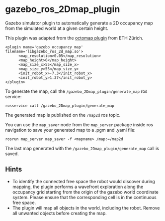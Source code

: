 # gazebo_ros_2Dmap_plugin
Gazebo simulator plugin to automatically generate a 2D occupancy map from the simulated world at a given certain height.

This plugin was adapted from the [octomap plugin](https://github.com/ethz-asl/rotors_simulator/tree/master/rotors_gazebo_plugins) from ETH Zürich.


```
<plugin name='gazebo_occupancy_map' filename='libgazebo_ros_2d_map.so'>
      <map_resolution>0.05</map_resolution>
      <map_height>0</map_height>
      <map_size_x>55</map_size_x>
      <map_size_y>55</map_size_y>
      <init_robot_x>-7.3</init_robot_x>
      <init_robot_y>1.37</init_robot_y>
</plugin>
```

To generate the map, call the `/gazebo_2Dmap_plugin/generate_map` ros service:

```
rosservice call /gazebo_2Dmap_plugin/generate_map
```

The generated map is published on the `/map2d` ros topic.

You can use the `map_saver` node from the `map_server` package inside ros navigation to save your generated map to a .pgm and .yaml file:

```
rosrun map_server map_saver -f <mapname> /map:=/map2d
```
The last map generated with the ```/gazebo_2Dmap_plugin/generate_map``` call is saved.

## Hints

* To identify the connected free space the robot would discover during mapping, the plugin performs a wavefront exploration along the occupancy grid starting from the origin of the gazebo world coordinate system. Please ensure that the corresponding cell is in the continuous free space.
* The plugin will map all objects in the world, including the robot. Remove all unwanted  objects before creating the map.
